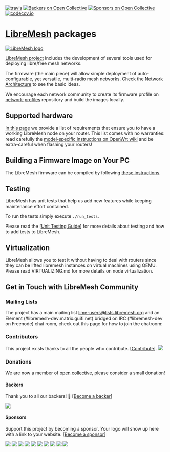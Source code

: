 [![travis](https://api.travis-ci.org/libremesh/lime-packages.svg?branch=develop)](https://travis-ci.org/libremesh/lime-packages)
[![Backers on Open Collective](https://opencollective.com/libremesh/backers/badge.svg)](#backers) 
[![Sponsors on Open Collective](https://opencollective.com/libremesh/sponsors/badge.svg)](#sponsors) 
[![codecov.io](http://codecov.io/github/libremesh/lime-packages/branch/master/graphs/badge.svg)](http://codecov.io/github/libremesh/lime-packages)

# [LibreMesh][5] packages

[![LibreMesh logo](https://raw.githubusercontent.com/libremesh/lime-web/master/logo/logo.png)](https://libremesh.org)

[LibreMesh project][5] includes the development of several tools used for deploying libre/free mesh networks.

The firmware (the main piece) will allow simple deployment of auto-configurable,
yet versatile, multi-radio mesh networks. Check the [Network Architecture][4] to
see the basic ideas.

We encourage each network community to create its firmware profile on
[network-profiles][10] repository and build the images locally.


## Supported hardware

[In this page][1] we provide a list of requirements that ensure you to have a working LibreMesh node on your router.
This list comes with no warranties: read carefully the [model-specific instructions on OpenWrt wiki][2] and be extra-careful when flashing your routers!


## Building a Firmware Image on Your PC

The LibreMesh firmware can be compiled by following [these instructions][13].


## Testing

LibreMesh has unit tests that help us add new features while keeping maintenance effort contained.

To run the tests simply execute `./run_tests`.

Please read the [[Unit Testing Guide](TESTING.md)] for more details about testing and how to add tests to LibreMesh.

## Virtualization
LibreMesh allows you to test it without having to deal with routers since they can be lifted libremesh instances on virtual machines using QEMU.
Please read VIRTUALIZING.md for more details on node virtualization.

## Get in Touch with LibreMesh Community

### Mailing Lists

The project has a main mailing list [lime-users@lists.libremesh.org][8] and an Element (#libremesh-dev:matrix.guifi.net) bridged on IRC (#libremesh-dev on Freenode) chat room, check out this page for how to join the chatroom:


### Contributors

This project exists thanks to all the people who contribute. [[Contribute](CONTRIBUTING.md)].
<a href="https://github.com/libremesh/lime-packages/graphs/contributors"><img src="https://opencollective.com/libremesh/contributors.svg?width=890&button=false" /></a>


### Donations

We are now a member of [open collective][12], please consider a small donation!

#### Backers

Thank you to all our backers! 🙏 [[Become a backer](https://opencollective.com/libremesh#backer)]

<a href="https://opencollective.com/libremesh#backers" target="_blank"><img src="https://opencollective.com/libremesh/backers.svg?width=890"></a>


#### Sponsors

Support this project by becoming a sponsor. Your logo will show up here with a link to your website. [[Become a sponsor](https://opencollective.com/libremesh#sponsor)]

<a href="https://opencollective.com/libremesh/sponsor/0/website" target="_blank"><img src="https://opencollective.com/libremesh/sponsor/0/avatar.svg"></a>
<a href="https://opencollective.com/libremesh/sponsor/1/website" target="_blank"><img src="https://opencollective.com/libremesh/sponsor/1/avatar.svg"></a>
<a href="https://opencollective.com/libremesh/sponsor/2/website" target="_blank"><img src="https://opencollective.com/libremesh/sponsor/2/avatar.svg"></a>
<a href="https://opencollective.com/libremesh/sponsor/3/website" target="_blank"><img src="https://opencollective.com/libremesh/sponsor/3/avatar.svg"></a>
<a href="https://opencollective.com/libremesh/sponsor/4/website" target="_blank"><img src="https://opencollective.com/libremesh/sponsor/4/avatar.svg"></a>
<a href="https://opencollective.com/libremesh/sponsor/5/website" target="_blank"><img src="https://opencollective.com/libremesh/sponsor/5/avatar.svg"></a>
<a href="https://opencollective.com/libremesh/sponsor/6/website" target="_blank"><img src="https://opencollective.com/libremesh/sponsor/6/avatar.svg"></a>
<a href="https://opencollective.com/libremesh/sponsor/7/website" target="_blank"><img src="https://opencollective.com/libremesh/sponsor/7/avatar.svg"></a>
<a href="https://opencollective.com/libremesh/sponsor/8/website" target="_blank"><img src="https://opencollective.com/libremesh/sponsor/8/avatar.svg"></a>
<a href="https://opencollective.com/libremesh/sponsor/9/website" target="_blank"><img src="https://opencollective.com/libremesh/sponsor/9/avatar.svg"></a>

[1]: https://libremesh.org/docs/hardware/
[2]: https://openwrt.org/toh/start
[4]: https://libremesh.org/howitworks.html
[5]: https://libremesh.org/
[8]: https://lists.libremesh.org/mailman/listinfo/lime-users
[10]: https://github.com/libremesh/network-profiles/
[12]: https://opencollective.com/libremesh
[13]: https://libremesh.org/development.html

